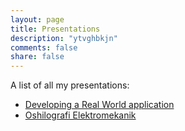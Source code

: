 ```yaml
---
layout: page
title: Presentations
description: "ytvghbkjn"
comments: false
share: false
---  
```


A list of all my presentations:
<ul>
	<li><a href="/presentations/real-world-webapp/">Developing a Real World application</a></li>
	<li><a href="/presentations/oshilografi-elektromekanik">Oshilografi Elektromekanik</a></li>
</ul>	